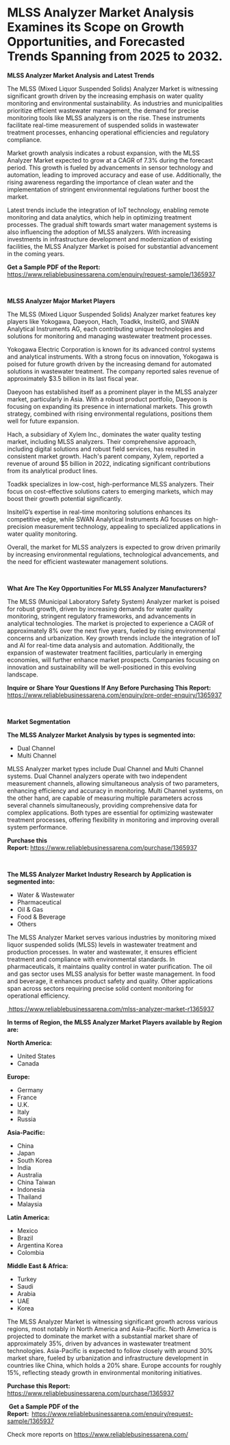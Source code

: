<p><h1>MLSS Analyzer Market Analysis Examines its Scope on Growth Opportunities, and Forecasted Trends Spanning from 2025 to 2032.</h1></p><p><strong>MLSS Analyzer Market Analysis and Latest Trends</strong></p>
<p><p>The MLSS (Mixed Liquor Suspended Solids) Analyzer Market is witnessing significant growth driven by the increasing emphasis on water quality monitoring and environmental sustainability. As industries and municipalities prioritize efficient wastewater management, the demand for precise monitoring tools like MLSS analyzers is on the rise. These instruments facilitate real-time measurement of suspended solids in wastewater treatment processes, enhancing operational efficiencies and regulatory compliance.</p><p>Market growth analysis indicates a robust expansion, with the MLSS Analyzer Market expected to grow at a CAGR of 7.3% during the forecast period. This growth is fueled by advancements in sensor technology and automation, leading to improved accuracy and ease of use. Additionally, the rising awareness regarding the importance of clean water and the implementation of stringent environmental regulations further boost the market.</p><p>Latest trends include the integration of IoT technology, enabling remote monitoring and data analytics, which help in optimizing treatment processes. The gradual shift towards smart water management systems is also influencing the adoption of MLSS analyzers. With increasing investments in infrastructure development and modernization of existing facilities, the MLSS Analyzer Market is poised for substantial advancement in the coming years.</p></p>
<p><strong>Get a Sample PDF of the Report:&nbsp;</strong> <a href="https://www.reliablebusinessarena.com/enquiry/request-sample/1365937?utm_campaign=3188&utm_medium=2&utm_source=Github&utm_content=ia&utm_term=22032025&utm_id=mlss-analyzer">https://www.reliablebusinessarena.com/enquiry/request-sample/1365937</a></p>
<p>&nbsp;</p>
<p><strong>MLSS Analyzer Major Market Players</strong></p>
<p><p>The MLSS (Mixed Liquor Suspended Solids) Analyzer market features key players like Yokogawa, Daeyoon, Hach, Toadkk, InsiteIG, and SWAN Analytical Instruments AG, each contributing unique technologies and solutions for monitoring and managing wastewater treatment processes.</p><p>Yokogawa Electric Corporation is known for its advanced control systems and analytical instruments. With a strong focus on innovation, Yokogawa is poised for future growth driven by the increasing demand for automated solutions in wastewater treatment. The company reported sales revenue of approximately $3.5 billion in its last fiscal year.</p><p>Daeyoon has established itself as a prominent player in the MLSS analyzer market, particularly in Asia. With a robust product portfolio, Daeyoon is focusing on expanding its presence in international markets. This growth strategy, combined with rising environmental regulations, positions them well for future expansion.</p><p>Hach, a subsidiary of Xylem Inc., dominates the water quality testing market, including MLSS analyzers. Their comprehensive approach, including digital solutions and robust field services, has resulted in consistent market growth. Hach's parent company, Xylem, reported a revenue of around $5 billion in 2022, indicating significant contributions from its analytical product lines.</p><p>Toadkk specializes in low-cost, high-performance MLSS analyzers. Their focus on cost-effective solutions caters to emerging markets, which may boost their growth potential significantly.</p><p>InsiteIG’s expertise in real-time monitoring solutions enhances its competitive edge, while SWAN Analytical Instruments AG focuses on high-precision measurement technology, appealing to specialized applications in water quality monitoring.</p><p>Overall, the market for MLSS analyzers is expected to grow driven primarily by increasing environmental regulations, technological advancements, and the need for efficient wastewater management solutions.</p></p>
<p>&nbsp;</p>
<p><strong>What Are The Key Opportunities For MLSS Analyzer Manufacturers?</strong></p>
<p><p>The MLSS (Municipal Laboratory Safety System) Analyzer market is poised for robust growth, driven by increasing demands for water quality monitoring, stringent regulatory frameworks, and advancements in analytical technologies. The market is projected to experience a CAGR of approximately 8% over the next five years, fueled by rising environmental concerns and urbanization. Key growth trends include the integration of IoT and AI for real-time data analysis and automation. Additionally, the expansion of wastewater treatment facilities, particularly in emerging economies, will further enhance market prospects. Companies focusing on innovation and sustainability will be well-positioned in this evolving landscape.</p></p>
<p><strong>Inquire or Share Your Questions If Any Before Purchasing This Report:</strong> <a href="https://www.reliablebusinessarena.com/enquiry/pre-order-enquiry/1365937?utm_campaign=3188&utm_medium=2&utm_source=Github&utm_content=ia&utm_term=22032025&utm_id=mlss-analyzer">https://www.reliablebusinessarena.com/enquiry/pre-order-enquiry/1365937</a></p>
<p>&nbsp;</p>
<p><strong>Market Segmentation</strong></p>
<p><strong>The MLSS Analyzer Market Analysis by types is segmented into:</strong></p>
<p><ul><li>Dual Channel</li><li>Multi Channel</li></ul></p>
<p><p>MLSS Analyzer market types include Dual Channel and Multi Channel systems. Dual Channel analyzers operate with two independent measurement channels, allowing simultaneous analysis of two parameters, enhancing efficiency and accuracy in monitoring. Multi Channel systems, on the other hand, are capable of measuring multiple parameters across several channels simultaneously, providing comprehensive data for complex applications. Both types are essential for optimizing wastewater treatment processes, offering flexibility in monitoring and improving overall system performance.</p></p>
<p><strong>Purchase this Report:&nbsp;</strong><a href="https://www.reliablebusinessarena.com/purchase/1365937?utm_campaign=3188&utm_medium=2&utm_source=Github&utm_content=ia&utm_term=22032025&utm_id=mlss-analyzer">https://www.reliablebusinessarena.com/purchase/1365937</a></p>
<p>&nbsp;</p>
<p><strong>The MLSS Analyzer Market Industry Research by Application is segmented into:</strong></p>
<p><ul><li>Water & Wastewater</li><li>Pharmaceutical</li><li>Oil & Gas</li><li>Food & Beverage</li><li>Others</li></ul></p>
<p><p>The MLSS Analyzer Market serves various industries by monitoring mixed liquor suspended solids (MLSS) levels in wastewater treatment and production processes. In water and wastewater, it ensures efficient treatment and compliance with environmental standards. In pharmaceuticals, it maintains quality control in water purification. The oil and gas sector uses MLSS analysis for better waste management. In food and beverage, it enhances product safety and quality. Other applications span across sectors requiring precise solid content monitoring for operational efficiency.</p></p>
<p><a href="https://www.reliablebusinessarena.com/mlss-analyzer-market-r1365937?utm_campaign=3188&utm_medium=2&utm_source=Github&utm_content=ia&utm_term=22032025&utm_id=mlss-analyzer">&nbsp;https://www.reliablebusinessarena.com/mlss-analyzer-market-r1365937</a></p>
<p><strong>In terms of Region, the MLSS Analyzer Market Players available by Region are:</strong></p>
<p>
    <p> <strong> North America: </strong>
        <ul>
            <li>United States</li>
            <li>Canada</li>
        </ul>
        </p> 
    <p> <strong> Europe: </strong>
        <ul>
            <li>Germany</li>
            <li>France</li>
            <li>U.K.</li>
            <li>Italy</li>
            <li>Russia</li>
        </ul>
        </p> 
    <p> <strong> Asia-Pacific: </strong>
        <ul>
            <li>China</li>
            <li>Japan</li>
            <li>South Korea</li>
            <li>India</li>
            <li>Australia</li>
            <li>China Taiwan</li>
            <li>Indonesia</li>
            <li>Thailand</li>
            <li>Malaysia</li>
        </ul>
        </p> 
    <p> <strong> Latin America: </strong>
        <ul>
            <li>Mexico</li>
            <li>Brazil</li>
            <li>Argentina Korea</li>
            <li>Colombia</li>
        </ul>
        </p> 
    <p> <strong> Middle East & Africa: </strong>
        <ul>
            <li>Turkey</li>
            <li>Saudi</li>
            <li>Arabia</li>
            <li>UAE</li>
            <li>Korea</li>
        </ul>
    </p>
    </p>
<p><p>The MLSS Analyzer Market is witnessing significant growth across various regions, most notably in North America and Asia-Pacific. North America is projected to dominate the market with a substantial market share of approximately 35%, driven by advances in wastewater treatment technologies. Asia-Pacific is expected to follow closely with around 30% market share, fueled by urbanization and infrastructure development in countries like China, which holds a 20% share. Europe accounts for roughly 15%, reflecting steady growth in environmental monitoring initiatives.</p></p>
<p><strong>Purchase this Report: </strong><a href="https://www.reliablebusinessarena.com/purchase/1365937?utm_campaign=3188&utm_medium=2&utm_source=Github&utm_content=ia&utm_term=22032025&utm_id=mlss-analyzer">https://www.reliablebusinessarena.com/purchase/1365937</a></p>
<p>&nbsp;<strong>Get a Sample PDF of the Report:&nbsp;&nbsp;</strong><a href="https://www.reliablebusinessarena.com/enquiry/request-sample/1365937?utm_campaign=3188&utm_medium=2&utm_source=Github&utm_content=ia&utm_term=22032025&utm_id=mlss-analyzer">https://www.reliablebusinessarena.com/enquiry/request-sample/1365937</a></p>
<p><strong></strong></p>
<p>Check more reports on <a href="https://www.reliablebusinessarena.com/?utm_campaign=3188&utm_medium=2&utm_source=Github&utm_content=ia&utm_term=22032025&utm_id=mlss-analyzer">https://www.reliablebusinessarena.com/</a></p>